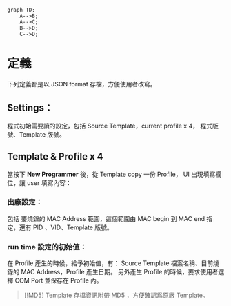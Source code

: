 
```mermaid
graph TD;
    A-->B;
    A-->C;
    B-->D;
    C-->D;
```


# 定義
下列定義都是以 JSON format 存檔，方便使用者改寫。 
## Settings：
程式初始需要讀的設定，包括 Source Template，current profile x 4， 程式版號、Template 版號。
## Template & Profile x 4
當按下 **New Programmer** 後，從 Template copy 一份 Profile， UI 出現填寫欄位，讓 user 填寫內容：
### 出廠設定：
包括 要燒錄的 MAC Address 範圍，這個範圍由 MAC begin 到 MAC end 指定，還有 PID 、VID、Template 版號。
### run time 設定的初始值：
在 Profile 產生的時候，給予初始值，有：
Source Template 檔案名稱、目前燒錄的 MAC Address，Profile 產生日期。
另外產生 Profile 的時候，要求使用者選擇 COM Port 並保存在 Profile 內。

>[!MD5]
Template  存檔資訊附帶 MD5 ，方便確認爲原廠 Template。


